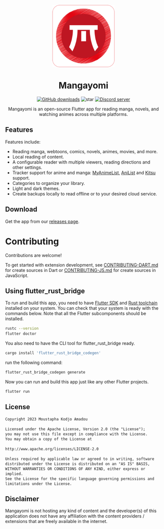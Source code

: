 <p align="center">
 <img width=200px height=200px src="assets/app_icons/icon-red.png"/>
</p>

<h1 align="center"> Mangayomi </h1>

<div align="center">

 [![GitHub downloads](https://img.shields.io/github/downloads/kodjodevf/mangayomi/total?label=downloads&labelColor=27303D&color=0D1117&logo=github&logoColor=FFFFFF&style=flat)](https://github.com/kodjodevf/mangayomi/releases)
![star](https://img.shields.io/github/stars/kodjodevf/mangayomi)
 [![Discord server](https://img.shields.io/discord/1157628512077893666.svg?label=&labelColor=6A7EC2&color=7389D8&logo=discord&logoColor=FFFFFF)](https://discord.com/invite/EjfBuYahsP) 


Mangayomi is an open-source Flutter app for reading manga, novels, and watching animes across multiple platforms.
</div>

## Features

<div align="left">

Features include:
* Reading manga, webtoons, comics, novels, animes, movies, and more.
* Local reading of content.
* A configurable reader with multiple viewers, reading directions and other settings.
* Tracker support for anime and manga: [MyAnimeList](https://myanimelist.net/), [AniList](https://anilist.co/) and [Kitsu](https://kitsu.io/) support.
* Categories to organize your library.
* Light and dark themes.
* Create backups locally to read offline or to your desired cloud service.

</div>

## Download
Get the app from our [releases page](https://github.com/kodjodevf/mangayomi/releases).

# Contributing

Contributions are welcome!

To get started with extension development, see [CONTRIBUTING-DART.md](https://github.com/kodjodevf/mangayomi-extensions/blob/main/CONTRIBUTING-DART.md) for create sources in Dart or [CONTRIBUTING-JS.md](https://github.com/kodjodevf/mangayomi-extensions/blob/main/CONTRIBUTING-JS.md) for create sources in JavaScript.

## Using flutter_rust_bridge

To run and build this app, you need to have
[Flutter SDK](https://docs.flutter.dev/get-started/install)
and [Rust toolchain](https://www.rust-lang.org/tools/install)
installed on your system.
You can check that your system is ready with the commands below.
Note that all the Flutter subcomponents should be installed.

```bash
rustc --version
flutter doctor
```

You also need to have the CLI tool for flutter_rust_bridge ready.

```bash
cargo install 'flutter_rust_bridge_codegen'
```

run the following command:

```bash
flutter_rust_bridge_codegen generate
```

Now you can run and build this app just like any other Flutter projects.

```bash
flutter run
```



## License

    Copyright 2023 Moustapha Kodjo Amadou

    Licensed under the Apache License, Version 2.0 (the "License");
    you may not use this file except in compliance with the License.
    You may obtain a copy of the License at

    http://www.apache.org/licenses/LICENSE-2.0

    Unless required by applicable law or agreed to in writing, software
    distributed under the License is distributed on an "AS IS" BASIS,
    WITHOUT WARRANTIES OR CONDITIONS OF ANY KIND, either express or implied.
    See the License for the specific language governing permissions and
    limitations under the License.
    

## Disclaimer

Mangayomi is not hosting any kind of content and the developer(s) of this application does not have any affiliation with the content providers / extensions that are freely available in the internet.